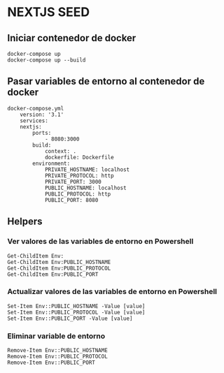 # NEXTJS SEED

## Iniciar contenedor de docker

    docker-compose up
    docker-compose up --build

## Pasar variables de entorno al contenedor de docker

    docker-compose.yml
        version: '3.1'
        services:
        nextjs:
            ports:
                - 8080:3000
            build:
                context: .
                dockerfile: Dockerfile
            environment:
                PRIVATE_HOSTNAME: localhost
                PRIVATE_PROTOCOL: http
                PRIVATE_PORT: 3000
                PUBLIC_HOSTNAME: localhost
                PUBLIC_PROTOCOL: http
                PUBLIC_PORT: 8080

## Helpers

### Ver valores de las variables de entorno en Powershell

    Get-ChildItem Env:
    Get-ChildItem Env:PUBLIC_HOSTNAME
    Get-ChildItem Env:PUBLIC_PROTOCOL
    Get-ChildItem Env:PUBLIC_PORT

### Actualizar valores de las variables de entorno en Powershell

    Set-Item Env::PUBLIC_HOSTNAME -Value [value]
    Set-Item Env::PUBLIC_PROTOCOL -Value [value]
    Set-Item Env::PUBLIC_PORT -Value [value]


### Eliminar variable de entorno

    Remove-Item Env::PUBLIC_HOSTNAME
    Remove-Item Env::PUBLIC_PROTOCOL
    Remove-Item Env::PUBLIC_PORT